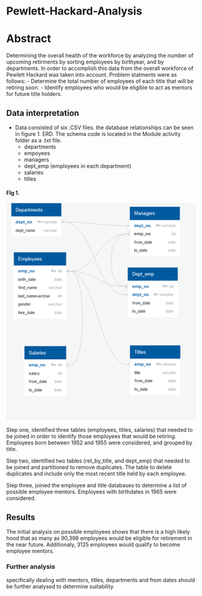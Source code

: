 # Pewlett-Hackard-Analysis

# Abstract

Determining the overall health of the workforce by analyzing the number of upcoming retirments by sorting employees by birthyear, and by departments. In order to accomplish this data from the overall workforce of Pewlett Hackard was taken into account. Problem statments were as follows:
    - Determine the total number of employees of each title that will be retiring soon.
    - Identify employees who would be eligible to act as mentors for future title holders.

## Data interpretation
- Data consisted of six .CSV files. the database relationships can be seen in figure 1. ERD. The schema code is located in the Module activity folder as a .txt file.
    - departments
    - empoyees
    - managers
    - dept_emp (employees in each department)
    - salaries
    - titles
 
#### FIg 1.
![FIG 1.](https://github.com/ChrFoley/Pewlett-Hackard-Analysis/blob/master/Module%20Exercise/EmployeeDB.png)

Step one, identified three tables (employees, titles, salaries) that needed to be joined in order to identify those employees that would be retiring. Employees born between 1952 and 1955 were considered, and grouped by title.

Step two, identified two tables (ret_by_title, and dept_emp) that needed to be joined and partitioned to remove duplicates. The table to delete duplicates and include only the most recent title held by each employee.

Step three, joined the employee and title databases to determine a list of possible employee mentors. Employees with birthdates in 1965 were considered.

## Results
The initial analysis on possible employees shows that there is a high likely hood that as many as 90,398 employees would be eligible for retirement in the near future. Additionaly, 3125 employees would qualify to become employee mentors. 

### Further analysis
specifically dealing with mentors, titles, departments and from dates should be further analysed to determine suitability. 



 
